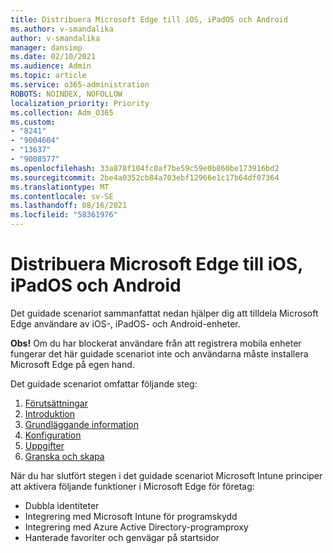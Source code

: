 ```yaml
---
title: Distribuera Microsoft Edge till iOS, iPadOS och Android
ms.author: v-smandalika
author: v-smandalika
manager: dansimp
ms.date: 02/10/2021
ms.audience: Admin
ms.topic: article
ms.service: o365-administration
ROBOTS: NOINDEX, NOFOLLOW
localization_priority: Priority
ms.collection: Adm_O365
ms.custom:
- "8241"
- "9004604"
- "13637"
- "9008577"
ms.openlocfilehash: 33a878f104fc0af7be59c59e0b860be173916bd2
ms.sourcegitcommit: 2be4a0352cb84a703ebf12966e1c17b64df07364
ms.translationtype: MT
ms.contentlocale: sv-SE
ms.lasthandoff: 08/16/2021
ms.locfileid: "58361976"
---
```

# <a name="deploy-microsoft-edge-to-ios-ipados-and-android"></a>Distribuera Microsoft Edge till iOS, iPadOS och Android

Det guidade scenariot sammanfattat nedan hjälper dig att tilldela Microsoft Edge användare av iOS-, iPadOS- och Android-enheter.

**Obs!** Om du har blockerat användare från att registrera mobila enheter fungerar det här guidade scenariot inte och användarna måste installera Microsoft Edge på egen hand.

Det guidade scenariot omfattar följande steg:

1. [Förutsättningar](https://docs.microsoft.com/mem/intune/fundamentals/guided-scenarios-edge#prerequisites)
2. [Introduktion](https://docs.microsoft.com/mem/intune/fundamentals/guided-scenarios-edge#step-1---introduction)
3. [Grundläggande information](https://docs.microsoft.com/mem/intune/fundamentals/guided-scenarios-edge#step-2---basics)
4. [Konfiguration](https://docs.microsoft.com/mem/intune/fundamentals/guided-scenarios-edge#step-3---configuration)
5. [Uppgifter](https://docs.microsoft.com/mem/intune/fundamentals/guided-scenarios-edge#step-4---assignments)
6. [Granska och skapa](https://docs.microsoft.com/mem/intune/fundamentals/guided-scenarios-edge#step-5---review--create)

När du har slutfört stegen i det guidade scenariot Microsoft Intune principer att aktivera följande funktioner i Microsoft Edge för företag:

- Dubbla identiteter
- Integrering med Microsoft Intune för programskydd
- Integrering med Azure Active Directory-programproxy
- Hanterade favoriter och genvägar på startsidor
